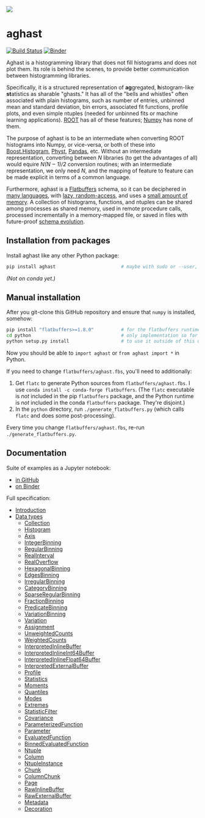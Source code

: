![](https://github.com/diana-hep/aghast/raw/master/docs/source/logo-300px.png)

# aghast

[![Build Status](https://travis-ci.org/diana-hep/aghast.svg?branch=master)](https://travis-ci.org/diana-hep/aghast) [![Binder](https://mybinder.org/badge_logo.svg)](https://mybinder.org/v2/gh/diana-hep/aghast/master?urlpath=lab/tree/binder%2Fexamples.ipynb)

Aghast is a histogramming library that does not fill histograms and does not plot them. Its role is behind the scenes, to provide better communication between histogramming libraries.

Specifically, it is a structured representation of **ag**gregated, **h**istogram-like **st**atistics as sharable "ghasts." It has all of the "bells and whistles" often associated with plain histograms, such as number of entries, unbinned mean and standard deviation, bin errors, associated fit functions, profile plots, and even simple ntuples (needed for unbinned fits or machine learning applications). [ROOT](https://root.cern.ch/root/htmldoc/guides/users-guide/Histograms.html) has all of these features; [Numpy](https://docs.scipy.org/doc/numpy/reference/generated/numpy.histogram.html) has none of them.

The purpose of aghast is to be an intermediate when converting ROOT histograms into Numpy, or vice-versa, or both of these into [Boost.Histogram](https://github.com/boostorg/histogram), [Physt](https://physt.readthedocs.io/en/latest/index.html), [Pandas](https://pandas.pydata.org), etc. Without an intermediate representation, converting between _N_ libraries (to get the advantages of all) would equire _N(N  ‒ 1)/2_ conversion routines; with an intermediate representation, we only need _N_, and the mapping of feature to feature can be made explicit in terms of a common language.

Furthermore, aghast is a [Flatbuffers](http://google.github.io/flatbuffers/) schema, so it can be deciphered in [many languages](https://google.github.io/flatbuffers/flatbuffers_support.html), with [lazy, random-access](https://github.com/mzaks/FlatBuffersSwift/wiki/FlatBuffers-Explained), and uses a [small amount of memory](http://google.github.io/flatbuffers/md__benchmarks.html). A collection of histograms, functions, and ntuples can be shared among processes as shared memory, used in remote procedure calls, processed incrementally in a memory-mapped file, or saved in files with future-proof [schema evolution](https://google.github.io/flatbuffers/md__schemas.html).

## Installation from packages

Install aghast like any other Python package:

```bash
pip install aghast                        # maybe with sudo or --user, or in virtualenv
```

<!-- or install with [conda](https://conda.io/en/latest/miniconda.html): -->

<!-- ```bash -->
<!-- conda config --add channels conda-forge   # if you haven't added conda-forge already -->
<!-- conda install uproot -->
<!-- ``` -->

_(Not on conda yet.)_

## Manual installation

After you git-clone this GitHub repository and ensure that `numpy` is installed, somehow:

```bash
pip install "flatbuffers>=1.8.0"          # for the flatbuffers runtime (with Numpy)
cd python                                 # only implementation so far is in Python
python setup.py install                   # to use it outside of this directory
```

Now you should be able to `import aghast` or `from aghast import *` in Python.

If you need to change `flatbuffers/aghast.fbs`, you'll need to additionally:

   1. Get `flatc` to generate Python sources from `flatbuffers/aghast.fbs`. I use `conda install -c conda-forge flatbuffers`. (The `flatc` executable is _not_ included in the pip `flatbuffers` package, and the Python runtime is _not_ included in the conda `flatbuffers` package. They're disjoint.)
   2. In the `python` directory, run `./generate_flatbuffers.py` (which calls `flatc` and does some post-processing).

Every time you change `flatbuffers/aghast.fbs`, re-run `./generate_flatbuffers.py`.

## Documentation

Suite of examples as a Jupyter notebook:

   * [in GitHub](https://github.com/diana-hep/aghast/blob/master/binder/examples.ipynb)
   * [on Binder](https://mybinder.org/v2/gh/diana-hep/aghast/master?urlpath=lab/tree/binder%2Fexamples.ipynb)

Full specification:

   * [Introduction](https://github.com/diana-hep/aghast/blob/master/specification.adoc#introduction)
   * [Data types](https://github.com/diana-hep/aghast/blob/master/specification.adoc#data-types)
      * [Collection](https://github.com/diana-hep/aghast/blob/master/specification.adoc#collection)
      * [Histogram](https://github.com/diana-hep/aghast/blob/master/specification.adoc#histogram)
      * [Axis](https://github.com/diana-hep/aghast/blob/master/specification.adoc#axis)
      * [IntegerBinning](https://github.com/diana-hep/aghast/blob/master/specification.adoc#integerbinning)
      * [RegularBinning](https://github.com/diana-hep/aghast/blob/master/specification.adoc#regularbinning)
      * [RealInterval](https://github.com/diana-hep/aghast/blob/master/specification.adoc#realinterval)
      * [RealOverflow](https://github.com/diana-hep/aghast/blob/master/specification.adoc#realoverflow)
      * [HexagonalBinning](https://github.com/diana-hep/aghast/blob/master/specification.adoc#hexagonalbinning)
      * [EdgesBinning](https://github.com/diana-hep/aghast/blob/master/specification.adoc#edgesbinning)
      * [IrregularBinning](https://github.com/diana-hep/aghast/blob/master/specification.adoc#irregularbinning)
      * [CategoryBinning](https://github.com/diana-hep/aghast/blob/master/specification.adoc#categorybinning)
      * [SparseRegularBinning](https://github.com/diana-hep/aghast/blob/master/specification.adoc#sparseregularbinning)
      * [FractionBinning](https://github.com/diana-hep/aghast/blob/master/specification.adoc#fractionbinning)
      * [PredicateBinning](https://github.com/diana-hep/aghast/blob/master/specification.adoc#predicatebinning)
      * [VariationBinning](https://github.com/diana-hep/aghast/blob/master/specification.adoc#variationbinning)
      * [Variation](https://github.com/diana-hep/aghast/blob/master/specification.adoc#variation)
      * [Assignment](https://github.com/diana-hep/aghast/blob/master/specification.adoc#assignment)
      * [UnweightedCounts](https://github.com/diana-hep/aghast/blob/master/specification.adoc#unweightedcounts)
      * [WeightedCounts](https://github.com/diana-hep/aghast/blob/master/specification.adoc#weightedcounts)
      * [InterpretedInlineBuffer](https://github.com/diana-hep/aghast/blob/master/specification.adoc#interpretedinlinebuffer)
      * [InterpretedInlineInt64Buffer](https://github.com/diana-hep/aghast/blob/master/specification.adoc#interpretedinlineint64buffer)
      * [InterpretedInlineFloat64Buffer](https://github.com/diana-hep/aghast/blob/master/specification.adoc#interpretedinlinefloat64buffer)
      * [InterpretedExternalBuffer](https://github.com/diana-hep/aghast/blob/master/specification.adoc#interpretedexternalbuffer)
      * [Profile](https://github.com/diana-hep/aghast/blob/master/specification.adoc#profile)
      * [Statistics](https://github.com/diana-hep/aghast/blob/master/specification.adoc#statistics)
      * [Moments](https://github.com/diana-hep/aghast/blob/master/specification.adoc#moments)
      * [Quantiles](https://github.com/diana-hep/aghast/blob/master/specification.adoc#quantiles)
      * [Modes](https://github.com/diana-hep/aghast/blob/master/specification.adoc#modes)
      * [Extremes](https://github.com/diana-hep/aghast/blob/master/specification.adoc#extremes)
      * [StatisticFilter](https://github.com/diana-hep/aghast/blob/master/specification.adoc#statisticfilter)
      * [Covariance](https://github.com/diana-hep/aghast/blob/master/specification.adoc#covariance)
      * [ParameterizedFunction](https://github.com/diana-hep/aghast/blob/master/specification.adoc#parameterizedfunction)
      * [Parameter](https://github.com/diana-hep/aghast/blob/master/specification.adoc#parameter)
      * [EvaluatedFunction](https://github.com/diana-hep/aghast/blob/master/specification.adoc#evaluatedfunction)
      * [BinnedEvaluatedFunction](https://github.com/diana-hep/aghast/blob/master/specification.adoc#binnedevaluatedfunction)
      * [Ntuple](https://github.com/diana-hep/aghast/blob/master/specification.adoc#ntuple)
      * [Column](https://github.com/diana-hep/aghast/blob/master/specification.adoc#column)
      * [NtupleInstance](https://github.com/diana-hep/aghast/blob/master/specification.adoc#ntupleinstance)
      * [Chunk](https://github.com/diana-hep/aghast/blob/master/specification.adoc#chunk)
      * [ColumnChunk](https://github.com/diana-hep/aghast/blob/master/specification.adoc#columnchunk)
      * [Page](https://github.com/diana-hep/aghast/blob/master/specification.adoc#page)
      * [RawInlineBuffer](https://github.com/diana-hep/aghast/blob/master/specification.adoc#rawinlinebuffer)
      * [RawExternalBuffer](https://github.com/diana-hep/aghast/blob/master/specification.adoc#rawexternalbuffer)
      * [Metadata](https://github.com/diana-hep/aghast/blob/master/specification.adoc#metadata)
      * [Decoration](https://github.com/diana-hep/aghast/blob/master/specification.adoc#decoration)
